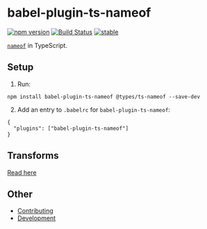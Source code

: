 ﻿# babel-plugin-ts-nameof

[![npm version](https://badge.fury.io/js/babel-plugin-ts-nameof.svg)](https://badge.fury.io/js/babel-plugin-ts-nameof)
[![Build Status](https://travis-ci.org/dsherret/ts-nameof.svg)](https://travis-ci.org/dsherret/ts-nameof)
[![stable](http://badges.github.io/stability-badges/dist/stable.svg)](http://github.com/badges/stability-badges)

[`nameof`](https://msdn.microsoft.com/en-us/library/dn986596.aspx) in TypeScript.

## Setup

1. Run:

```
npm install babel-plugin-ts-nameof @types/ts-nameof --save-dev
```

2. Add an entry to `.babelrc` for `babel-plugin-ts-nameof`:

```
{
  "plugins": ["babel-plugin-ts-nameof"]
}
```

## Transforms

[Read here](https://github.com/dsherret/ts-nameof/blob/master/README.md)

## Other

- [Contributing](https://github.com/dsherret/ts-nameof/blob/master/CONTRIBUTING.md)
- [Development](https://github.com/dsherret/ts-nameof/blob/master/DEVELOPMENT.md)
